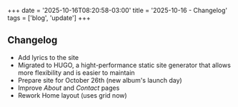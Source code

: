 +++
date = '2025-10-16T08:20:58-03:00'
title = '2025-10-16 - Changelog'
tags = ['blog', 'update']
+++

## Changelog

- Add lyrics to the site
- Migrated to HUGO, a hight-performance static site generator that allows more flexibility and is easier to maintain
- Prepare site for October 26th (new album's launch day)
- Improve _About_ and _Contact_ pages
- Rework Home layout (uses grid now)